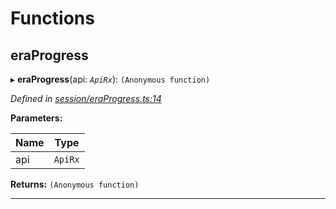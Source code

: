 

# Functions

<a id="eraprogress"></a>

##  eraProgress

▸ **eraProgress**(api: *`ApiRx`*): `(Anonymous function)`

*Defined in [session/eraProgress.ts:14](https://github.com/polkadot-js/api/blob/ed1ad05/packages/api-derive/src/session/eraProgress.ts#L14)*

**Parameters:**

| Name | Type |
| ------ | ------ |
| api | `ApiRx` |

**Returns:** `(Anonymous function)`

___

